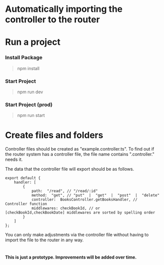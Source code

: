 # Automatically importing the controller to the router

# Run a project

### Install Package

> npm install

### Start Project

> npm run dev

### Start Project (prod)

> npm run start

# Create files and folders

Controller files should be created as "example.controller.ts". To find out if the router system has a controller file, the file name contains ".controller." needs it.

The data that the controller file will export should be as follows.

```
export default {
	handler: [
		{
			path:  "/read", // "/read/:id"
			method:  "get", // "put"  |  "get"  |  "post"  |  "delete"
			controller:  BooksController.getBooksHandler, // Controller function
			middlewares: checkBookId, // or [checkBookId,checkBookDate] middlewares are sorted by spelling order
		}
	]
};
```

You can only make adjustments via the controller file without having to import the file to the router in any way.

#

**This is just a prototype. Improvements will be added over time.**
